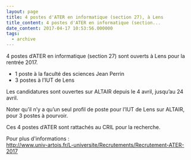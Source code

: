 ```yaml
---
layout: page
title: 4 postes d'ATER en informatique (section 27), à Lens
title_content: 4 postes d'ATER en informatique (section...
date_content: 2017-04-17 10:53:56.000000
tags:
  - archive
---
```

4 postes d’ATER en informatique (section 27) sont ouverts à Lens pour la
rentrée 2017.  
  
* 1 poste à la faculté des sciences Jean Perrin  
* 3 postes à l’IUT de Lens  
  
Les candidatures sont ouvertes sur ALTAIR depuis le 4 avril, jusqu’au 24
avril.  
  
Noter qu’il n’y a qu’un seul profil de poste pour l’IUT de Lens sur ALTAIR,
pour 3 postes à pourvoir.  
  
Ces 4 postes d’ATER sont rattachés au CRIL pour la recherche.  
  
Pour plus d'informations :  
<http://www.univ-artois.fr/L-universite/Recrutements/Recrutement-ATER-2017>

